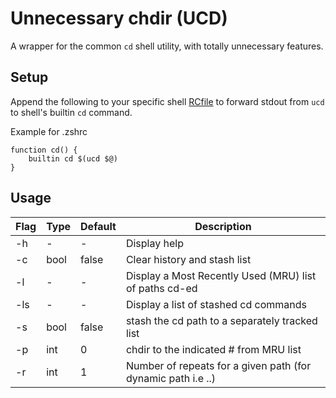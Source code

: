 # Unnecessary chdir (UCD)
A wrapper for the common `cd` shell utility, with totally unnecessary features.

## Setup

Append the following to your specific shell [RCfile](https://en.wikipedia.org/wiki/RCFile) to forward stdout from `ucd` to shell's builtin `cd` command.

Example for .zshrc  
```shell
function cd() {
    builtin cd $(ucd $@)
}
```

## Usage

| Flag | Type | Default | Description |
| --- | --- | --- | --- |
| -h | - | - | Display help |
| -c | bool | false | Clear history and stash list |
| -l | - | - | Display a Most Recently Used (MRU) list of paths cd-ed |
| -ls | - | - | Display a list of stashed cd commands |
| -s | bool | false | stash the cd path to a separately tracked list |
| -p | int | 0 | chdir to the indicated # from MRU list |
| -r | int | 1 | Number of repeats for a given path (for dynamic path i.e ..) |

